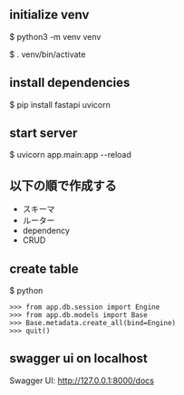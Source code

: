 ## initialize venv
$ python3 -m venv venv

$ . venv/bin/activate

## install dependencies
$ pip install fastapi uvicorn

## start server
$ uvicorn app.main:app --reload

## 以下の順で作成する
- スキーマ
- ルーター
- dependency
- CRUD

## create table
$ python
```
>>> from app.db.session import Engine
>>> from app.db.models import Base
>>> Base.metadata.create_all(bind=Engine)
>>> quit()
```

## swagger ui on localhost
Swagger UI: http://127.0.0.1:8000/docs
